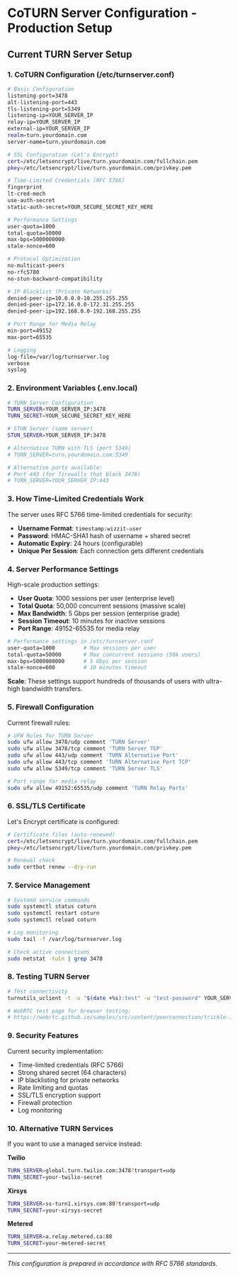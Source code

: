 # CoTURN Server Configuration - Production Setup

## Current TURN Server Setup

### 1. CoTURN Configuration (/etc/turnserver.conf)

```bash
# Basic Configuration
listening-port=3478
alt-listening-port=443
tls-listening-port=5349
listening-ip=YOUR_SERVER_IP
relay-ip=YOUR_SERVER_IP
external-ip=YOUR_SERVER_IP
realm=turn.yourdomain.com
server-name=turn.yourdomain.com

# SSL Configuration (Let's Encrypt)
cert=/etc/letsencrypt/live/turn.yourdomain.com/fullchain.pem
pkey=/etc/letsencrypt/live/turn.yourdomain.com/privkey.pem

# Time-Limited Credentials (RFC 5766)
fingerprint
lt-cred-mech
use-auth-secret
static-auth-secret=YOUR_SECURE_SECRET_KEY_HERE

# Performance Settings
user-quota=1000
total-quota=50000
max-bps=5000000000
stale-nonce=600

# Protocol Optimization
no-multicast-peers
no-rfc5780
no-stun-backward-compatibility

# IP Blacklist (Private Networks)
denied-peer-ip=10.0.0.0-10.255.255.255
denied-peer-ip=172.16.0.0-172.31.255.255
denied-peer-ip=192.168.0.0-192.168.255.255

# Port Range for Media Relay
min-port=49152
max-port=65535

# Logging
log-file=/var/log/turnserver.log
verbose
syslog
```

### 2. Environment Variables (.env.local)

```bash
# TURN Server Configuration
TURN_SERVER=YOUR_SERVER_IP:3478
TURN_SECRET=YOUR_SECURE_SECRET_KEY_HERE

# STUN Server (same server)
STUN_SERVER=YOUR_SERVER_IP:3478

# Alternative TURN with TLS (port 5349)
# TURN_SERVER=turn.yourdomain.com:5349

# Alternative ports available:
# Port 443 (for firewalls that block 3478)
# TURN_SERVER=YOUR_SERVER_IP:443
```

### 3. How Time-Limited Credentials Work

The server uses RFC 5766 time-limited credentials for security:

- **Username Format**: `timestamp:wizzit-user`
- **Password**: HMAC-SHA1 hash of username + shared secret
- **Automatic Expiry**: 24 hours (configurable)
- **Unique Per Session**: Each connection gets different credentials

### 4. Server Performance Settings

High-scale production settings:
- **User Quota**: 1000 sessions per user (enterprise level)
- **Total Quota**: 50,000 concurrent sessions (massive scale)
- **Max Bandwidth**: 5 Gbps per session (enterprise grade)
- **Session Timeout**: 10 minutes for inactive sessions
- **Port Range**: 49152-65535 for media relay

```bash
# Performance settings in /etc/turnserver.conf
user-quota=1000         # Max sessions per user
total-quota=50000       # Max concurrent sessions (50k users)
max-bps=5000000000      # 5 Gbps per session
stale-nonce=600         # 10 minutes timeout
```

**Scale**: These settings support hundreds of thousands of users with ultra-high bandwidth transfers.

### 5. Firewall Configuration

Current firewall rules:
```bash
# UFW Rules for TURN Server
sudo ufw allow 3478/udp comment 'TURN Server'
sudo ufw allow 3478/tcp comment 'TURN Server TCP'
sudo ufw allow 443/udp comment 'TURN Alternative Port'
sudo ufw allow 443/tcp comment 'TURN Alternative Port TCP'
sudo ufw allow 5349/tcp comment 'TURN Server TLS'

# Port range for media relay
sudo ufw allow 49152:65535/udp comment 'TURN Relay Ports'
```

### 6. SSL/TLS Certificate

Let's Encrypt certificate is configured:
```bash
# Certificate files (auto-renewed)
cert=/etc/letsencrypt/live/turn.yourdomain.com/fullchain.pem
pkey=/etc/letsencrypt/live/turn.yourdomain.com/privkey.pem

# Renewal check
sudo certbot renew --dry-run
```

### 7. Service Management

```bash
# Systemd service commands
sudo systemctl status coturn
sudo systemctl restart coturn
sudo systemctl reload coturn

# Log monitoring
sudo tail -f /var/log/turnserver.log

# Check active connections
sudo netstat -tuln | grep 3478
```

### 8. Testing TURN Server

```bash
# Test connectivity
turnutils_uclient -t -u "$(date +%s):test" -w "test-password" YOUR_SERVER_IP

# WebRTC test page for browser testing:
# https://webrtc.github.io/samples/src/content/peerconnection/trickle-ice/
```

### 9. Security Features

Current security implementation:
- Time-limited credentials (RFC 5766)
- Strong shared secret (64 characters)
- IP blacklisting for private networks
- Rate limiting and quotas
- SSL/TLS encryption support
- Firewall protection
- Log monitoring

### 10. Alternative TURN Services

If you want to use a managed service instead:

**Twilio**
```bash
TURN_SERVER=global.turn.twilio.com:3478?transport=udp
TURN_SECRET=your-twilio-secret
```

**Xirsys**
```bash
TURN_SERVER=ss-turn1.xirsys.com:80?transport=udp
TURN_SECRET=your-xirsys-secret
```

**Metered**
```bash
TURN_SERVER=a.relay.metered.ca:80
TURN_SECRET=your-metered-secret
```

---

*This configuration is prepared in accordance with RFC 5766 standards.* 
